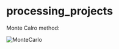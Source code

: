 # processing_projects

Monte Calro method:

![MonteCarlo](/HueOne/processing_projects/blob/main/images/MonteCarlo.png)

